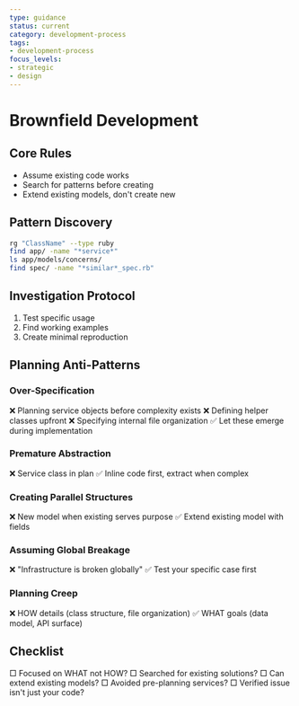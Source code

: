 ```yaml
---
type: guidance
status: current
category: development-process
tags:
- development-process
focus_levels:
- strategic
- design
---
```


# Brownfield Development

## Core Rules
- Assume existing code works
- Search for patterns before creating
- Extend existing models, don't create new

## Pattern Discovery
```bash
rg "ClassName" --type ruby
find app/ -name "*service*"
ls app/models/concerns/
find spec/ -name "*similar*_spec.rb"
```

## Investigation Protocol
1. Test specific usage
2. Find working examples
3. Create minimal reproduction

## Planning Anti-Patterns

### Over-Specification
❌ Planning service objects before complexity exists
❌ Defining helper classes upfront
❌ Specifying internal file organization
✅ Let these emerge during implementation

### Premature Abstraction
❌ Service class in plan
✅ Inline code first, extract when complex

### Creating Parallel Structures
❌ New model when existing serves purpose
✅ Extend existing model with fields

### Assuming Global Breakage
❌ "Infrastructure is broken globally"
✅ Test your specific case first

### Planning Creep
❌ HOW details (class structure, file organization)
✅ WHAT goals (data model, API surface)

## Checklist
□ Focused on WHAT not HOW?
□ Searched for existing solutions?
□ Can extend existing models?
□ Avoided pre-planning services?
□ Verified issue isn't just your code?
